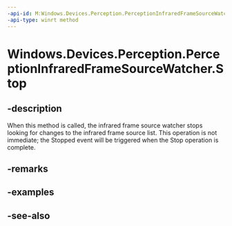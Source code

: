 ----api-id: M:Windows.Devices.Perception.PerceptionInfraredFrameSourceWatcher.Stop
-api-type: winrt method
---<!-- Method syntaxpublic void Stop()--># Windows.Devices.Perception.PerceptionInfraredFrameSourceWatcher.Stop## -descriptionWhen this method is called, the infrared frame source watcher stops looking for changes to the infrared frame source list. This operation is not immediate; the Stopped event will be triggered when the Stop operation is complete.## -remarks## -examples## -see-also